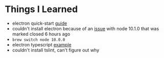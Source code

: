 # Things I Learned

* electron quick-start [guide](https://electronjs.org/docs/tutorial/first-app)
* couldn't install electron because of an [issue](https://github.com/jprichardson/node-fs-extra/issues/577) with node 10.1.0 that was marked closed 6 hours ago
* `brew switch node 10.0.0`
* electron typescript [example](https://github.com/electron/electron-quick-start-typescript)
* couldn't install tslint, can't figure out why